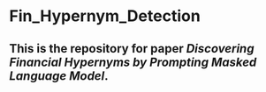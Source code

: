 # Fin_Hypernym_Detection
## This is the repository for paper ***Discovering Financial Hypernyms by Prompting Masked Language Model***.
